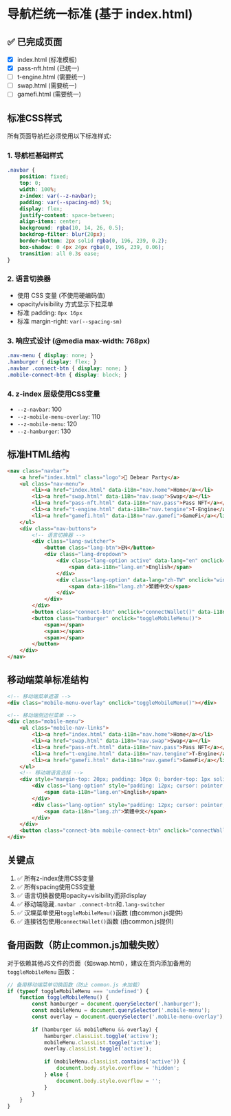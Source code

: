 # 导航栏统一标准 (基于 index.html)

## ✅ 已完成页面
- [x] index.html (标准模板)
- [x] pass-nft.html (已统一)
- [ ] t-engine.html (需要统一)
- [ ] swap.html (需要统一)
- [ ] gamefi.html (需要统一)

## 标准CSS样式

所有页面导航栏必须使用以下标准样式:

### 1. 导航栏基础样式
```css
.navbar {
    position: fixed;
    top: 0;
    width: 100%;
    z-index: var(--z-navbar);
    padding: var(--spacing-md) 5%;
    display: flex;
    justify-content: space-between;
    align-items: center;
    background: rgba(10, 14, 26, 0.5);
    backdrop-filter: blur(20px);
    border-bottom: 2px solid rgba(0, 196, 239, 0.2);
    box-shadow: 0 4px 24px rgba(0, 196, 239, 0.06);
    transition: all 0.3s ease;
}
```

### 2. 语言切换器
- 使用 CSS 变量 (不使用硬编码值)
- opacity/visibility 方式显示下拉菜单
- 标准 padding: `8px 16px`
- 标准 margin-right: `var(--spacing-sm)`

### 3. 响应式设计 (@media max-width: 768px)
```css
.nav-menu { display: none; }
.hamburger { display: flex; }
.navbar .connect-btn { display: none; }
.mobile-connect-btn { display: block; }
```

### 4. z-index 层级使用CSS变量
- `--z-navbar`: 100
- `--z-mobile-menu-overlay`: 110  
- `--z-mobile-menu`: 120
- `--z-hamburger`: 130

## 标准HTML结构

```html
<nav class="navbar">
    <a href="index.html" class="logo">🐻 Debear Party</a>
    <ul class="nav-menu">
        <li><a href="index.html" data-i18n="nav.home">Home</a></li>
        <li><a href="swap.html" data-i18n="nav.swap">Swap</a></li>
        <li><a href="pass-nft.html" data-i18n="nav.pass">Pass NFT</a></li>
        <li><a href="t-engine.html" data-i18n="nav.tengine">T-Engine</a></li>
        <li><a href="gamefi.html" data-i18n="nav.gamefi">GameFi</a></li>
    </ul>
    <div class="nav-buttons">
        <!-- 语言切换器 -->
        <div class="lang-switcher">
            <button class="lang-btn">EN</button>
            <div class="lang-dropdown">
                <div class="lang-option active" data-lang="en" onclick="window.i18n?.setLanguage('en')">
                    <span data-i18n="lang.en">English</span>
                </div>
                <div class="lang-option" data-lang="zh-TW" onclick="window.i18n?.setLanguage('zh-TW')">
                    <span data-i18n="lang.zh">繁體中文</span>
                </div>
            </div>
        </div>
        <button class="connect-btn" onclick="connectWallet()" data-i18n="nav.connect">Connect Wallet</button>
        <button class="hamburger" onclick="toggleMobileMenu()">
            <span></span>
            <span></span>
            <span></span>
        </button>
    </div>
</nav>
```

## 移动端菜单标准结构

```html
<!-- 移动端菜单遮罩 -->
<div class="mobile-menu-overlay" onclick="toggleMobileMenu()"></div>

<!-- 移动端侧边栏菜单 -->
<div class="mobile-menu">
    <ul class="mobile-nav-links">
        <li><a href="index.html" data-i18n="nav.home">Home</a></li>
        <li><a href="swap.html" data-i18n="nav.swap">Swap</a></li>
        <li><a href="pass-nft.html" data-i18n="nav.pass">Pass NFT</a></li>
        <li><a href="t-engine.html" data-i18n="nav.tengine">T-Engine</a></li>
        <li><a href="gamefi.html" data-i18n="nav.gamefi">GameFi</a></li>
    </ul>
    <!-- 移动端语言选择 -->
    <div style="margin-top: 20px; padding: 10px 0; border-top: 1px solid rgba(0, 212, 255, 0.2);">
        <div class="lang-option" style="padding: 12px; cursor: pointer;" data-lang="en" onclick="window.i18n?.setLanguage('en')">
            <span data-i18n="lang.en">English</span>
        </div>
        <div class="lang-option" style="padding: 12px; cursor: pointer;" data-lang="zh-TW" onclick="window.i18n?.setLanguage('zh-TW')">
            <span data-i18n="lang.zh">繁體中文</span>
        </div>
    </div>
    <button class="connect-btn mobile-connect-btn" onclick="connectWallet()" data-i18n="nav.connect">Connect Wallet</button>
</div>
```

## 关键点

1. ✅ 所有z-index使用CSS变量
2. ✅ 所有spacing使用CSS变量
3. ✅ 语言切换器使用opacity+visibility而非display
4. ✅ 移动端隐藏`.navbar .connect-btn`和`.lang-switcher`
5. ✅ 汉堁菜单使用`toggleMobileMenu()`函数 (由common.js提供)
6. ✅ 连接钱包使用`connectWallet()`函数 (由common.js提供)

## 备用函数（防止common.js加载失败）

对于依赖其他JS文件的页面（如swap.html），建议在页内添加备用的 `toggleMobileMenu` 函数：

```javascript
// 备用移动端菜单切换函数（防止 common.js 未加载）
if (typeof toggleMobileMenu === 'undefined') {
    function toggleMobileMenu() {
        const hamburger = document.querySelector('.hamburger');
        const mobileMenu = document.querySelector('.mobile-menu');
        const overlay = document.querySelector('.mobile-menu-overlay');
        
        if (hamburger && mobileMenu && overlay) {
            hamburger.classList.toggle('active');
            mobileMenu.classList.toggle('active');
            overlay.classList.toggle('active');
            
            if (mobileMenu.classList.contains('active')) {
                document.body.style.overflow = 'hidden';
            } else {
                document.body.style.overflow = '';
            }
        }
    }
}
```
